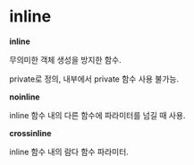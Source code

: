 # inline

**inline**

무의미한 객체 생성을 방지한 함수.

private로 정의, 내부에서 private 함수 사용 불가능.

**noinline**

inline 함수 내의 다른 함수에 파라미터를 넘길 때 사용.

**crossinline**

inline 함수 내의 람다 함수 파라미터.